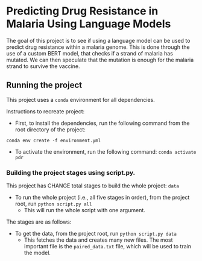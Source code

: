 # Predicting Drug Resistance in Malaria Using Language Models

The goal of this project is to see if using a language model can be used to predict drug resistance within a malaria genome. This is done through the use of a custom BERT model, that checks if a strand of malaria has mutated. We can then speculate that the mutation is enough for the malaria strand to survive the vaccine.

## Running the project
This project uses a `conda` environment for all dependencies.

Instructions to recreate project:
- First, to install the dependencies, run the following command from the root directory of the project:
```
conda env create -f environment.yml
```
- To activate the environment, run the following command: `conda activate pdr`

### Building the project stages using script.py.
This project has CHANGE total stages to build the whole project: `data`
- To run the whole project (i.e., all five stages in order), from the project root, run `python script.py all`
    - This will run the whole script with one argument.

The stages are as follows:
- To get the data, from the project root, run `python script.py data`
    - This fetches the data and creates many new files. The most important file is the `paired_data.txt` file, which will be used to train the model.
